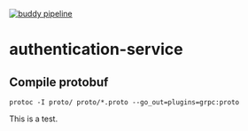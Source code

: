 [![buddy pipeline](https://app.buddy.works/acubed/authentication-service/pipelines/pipeline/235358/badge.svg?token=d2714c64ae8baad1a789f0746f54130773831e19d89b9229da7960b53ed593ed "buddy pipeline")](https://app.buddy.works/acubed/authentication-service/pipelines/pipeline/235358)

# authentication-service

## Compile protobuf
`protoc -I proto/ proto/*.proto --go_out=plugins=grpc:proto`

This is a test.
